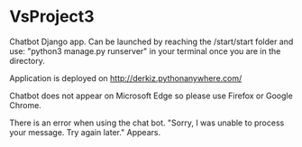 # VsProject3

Chatbot Django app. Can be launched by reaching the /start/start folder and use: "python3 manage.py runserver" in your terminal once you are in the directory.

Application is deployed on http://derkiz.pythonanywhere.com/

Chatbot does not appear on Microsoft Edge so please use Firefox or Google Chrome.

There is an error when using the chat bot. "Sorry, I was unable to process your message. Try again later." Appears.
